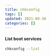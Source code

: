 ```yaml
---
title: chkconfig
tags: []
updated: 2021-09-30
categories: []
---
```


#### List boot services
```bash
chkconfig --list
```